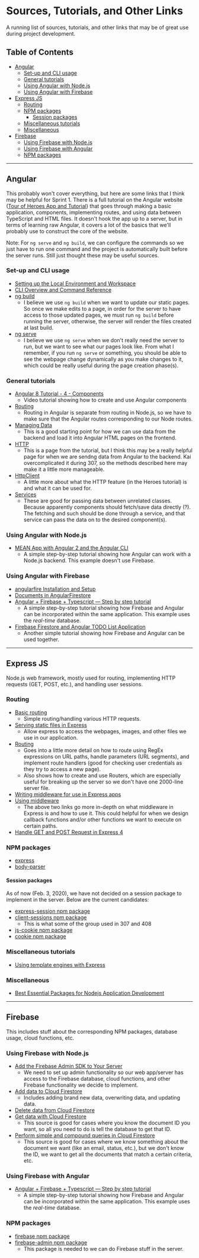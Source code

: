 # Sources, Tutorials, and Other Links
A running list of sources, tutorials, and other links that may be of great use during project development.

## Table of Contents
- [Angular](#angular)
  * [Set-up and CLI usage](#set-up-and-cli-usage)
  * [General tutorials](#general-tutorials)
  * [Using Angular with Node.js](#using-angular-with-nodejs)
  * [Using Angular with Firebase](#using-angular-with-firebase)
- [Express JS](#express-js)
  * [Routing](#routing)
  * [NPM packages](#npm-packages)
    + [Session packages](#session-packages)
  * [Miscellaneous tutorials](#miscellaneous-tutorials)
  * [Miscellaneous](#miscellaneous)
- [Firebase](#firebase)
  * [Using Firebase with Node.js](#using-firebase-with-nodejs)
  * [Using Firebase with Angular](#using-firebase-with-angular)
  * [NPM packages](#npm-packages-1)

-----
## Angular
This probably won't cover everything, but here are some links that I think may be helpful for Sprint 1. There is a full tutorial on the Angular website ([Tour of Heroes App and Tutorial](https://angular.io/tutorial)) that goes through making a basic application, components, implementing routes, and using data between TypeScript and HTML files. It doesn't hook the app up to a server, but in terms of learning raw Angular, it covers a lot of the basics that we'll probably use to construct the core of the website.

Note: For `ng serve` and `ng build`, we can configure the commands so we just have to run one command and the project is automatically built before the server runs. Still just thought these may be useful sources.

### Set-up and CLI usage
- [Setting up the Local Environment and Workspace](https://angular.io/guide/setup-local)
- [CLI Overview and Command Reference](https://angular.io/cli)
- [ng build](https://angular.io/cli/build)
  * I believe we use `ng build` when we want to update our static pages. So once we make edits to a page, in order for the server to have access to those updated pages, we must run `ng build` before running the server, otherwise, the server will render the files created at last build.
- [ng serve](https://angular.io/cli/serve)
  * I believe we use `ng serve` when we don't really need the server to run, but we want to see what our pages look like. From what I remember, if you run `ng serve` or something, you should be able to see the webpage change dynamically as you make changes to it, which could be really useful during the page creation phase(s).

### General tutorials
- [Angular 8 Tutorial - 4 - Components](https://www.youtube.com/watch?v=16rQyEQtpyQ)
  * Video tutorial showing how to create and use Angular components
- [Routing](https://angular.io/start/routing)
  * Routing in Angular is separate from routing in Node.js, so we have to make sure that the Angular routes corresponding to our Node routes.
- [Managing Data](https://angular.io/start/data)
  * This is a good starting point for how we can use data from the backend and load it into Angular HTML pages on the frontend.
- [HTTP](https://angular.io/tutorial/toh-pt6)
  * This is a page from the tutorial, but I think this may be a really helpful page for when we are sendng data from Angular to the backend. Kai overcomplicated it during 307, so the methods described here may make it a little more manageable.
- [HttpClient](https://angular.io/guide/http)
  * A little more about what the HTTP feature (in the Heroes tutorial) is and what it can be used for.
- [Services](https://angular.io/tutorial/toh-pt4)
  * These are good for passing data between unrelated classes. Because apparently components should fetch/save data directly (?). The fetching and such should be done through a service, and that service can pass the data on to the desired component(s).

### Using Angular with Node.js
- [MEAN App with Angular 2 and the Angular CLI](https://scotch.io/tutorials/mean-app-with-angular-2-and-the-angular-cli)
  * A simple step-by-step tutorial showing how Angular can work with a Node.js backend. This example doesn't use Firebase.

### Using Angular with Firebase
- [angularfire Installation and Setup](https://github.com/angular/angularfire/blob/master/docs/install-and-setup.md)
- [Documents in AngularFirestore](https://github.com/angular/angularfire/blob/master/docs/firestore/documents.md)
- [Angular + Firebase + Typescript — Step by step tutorial](https://medium.com/factory-mind/angular-firebase-typescript-step-by-step-tutorial-2ef887fc7d71)
  * A simple step-by-step tutorial showing how Firebase and Angular can be incorporated within the same application. This example uses the *real-time* database.
- [Firebase Firestore and Angular TODO List Application](https://medium.com/@coderonfleek/firebase-firestore-and-angular-todo-list-application-d0fe760f6bca)
  * Another simple tutorial showing how Firebase and Angular can be used together.

-----
## Express JS
Node.js web framework, mostly used for routing, implementing HTTP requests (GET, POST, etc.), and handling user sessions.

### Routing
- [Basic routing](https://expressjs.com/en/starter/basic-routing.html)
  * Simple routing/handling various HTTP requests.
- [Serving static files in Express](https://expressjs.com/en/starter/static-files.html)
  * Allow express to access the webpages, images, and other files we use in our application.
- [Routing](https://expressjs.com/en/guide/routing.html)
  * Goes into a little more detail on how to route using RegEx expressions on URL paths, handle parameters (URL segments), and implement route handlers (good for checking user credentials as they try to access a new page).
  * Also shows how to create and use Routers, which are especially useful for breaking up the server so we don't have one 2000-line server file.
- [Writing middleware for use in Express apps](https://expressjs.com/en/guide/writing-middleware.html)
- [Using middleware](https://expressjs.com/en/guide/using-middleware.html)
  * The above two links go more in-depth on what middleware in Express is and how to use it. This could helpful for when we design callback functions and/or other functions we want to execute on certain paths.
- [Handle GET and POST Request in Express 4](https://codeforgeek.com/handle-get-post-request-express-4/)

### NPM packages
- [express](https://www.npmjs.com/package/express)
- [body-parser](https://www.npmjs.com/package/body-parser)

#### Session packages
As of now (Feb. 3, 2020), we have not decided on a session package to implement in the server. Below are the current candidates:

- [express-session npm package](https://www.npmjs.com/package/express-session)
- [client-sessions npm package](https://www.npmjs.com/package/client-sessions)
  * This is what some of the group used in 307 and 408
- [js-cookie npm package](https://www.npmjs.com/package/js-cookie)
- [cookie npm package](https://www.npmjs.com/package/cookie)

### Miscellaneous tutorials
- [Using template engines with Express](https://expressjs.com/en/guide/using-template-engines.html)

### Miscellaneous
- [Best Essential Packages for Nodejs Application Development](https://medium.com/@Jessicawlm/best-essential-packages-for-nodejs-application-development-46a2ca817fa0)

---
## Firebase
This includes stuff about the corresponding NPM packages, database usage, cloud functions, etc.

### Using Firebase with Node.js
- [Add the Firebase Admin SDK to Your Server](https://firebase.google.com/docs/admin/setup)
  * We need to set up admin functionality so our web app/server has access to the Firebase database, cloud functions, and other Firebase functionality we decide to implement.
- [Add data to Cloud Firestore](https://firebase.google.com/docs/firestore/manage-data/add-data)
  * Includes adding brand new data, overwriting data, and updating data.
- [Delete data from Cloud Firestore](https://firebase.google.com/docs/firestore/manage-data/delete-data)
- [Get data with Cloud Firestore](https://firebase.google.com/docs/firestore/query-data/get-data)
  * This source is good for cases where you know the document ID you want, so all you need to do is tell the database to get that ID.
- [Perform simple and compound queries in Cloud Firestore](https://firebase.google.com/docs/firestore/query-data/queries)
  * This source is good for cases where we know something about the document we want (like an email, status, etc.), but we don't know the ID, we want to get all the documents that match a certain criteria, etc.

### Using Firebase with Angular
- [Angular + Firebase + Typescript — Step by step tutorial](https://medium.com/factory-mind/angular-firebase-typescript-step-by-step-tutorial-2ef887fc7d71)
  * A simple step-by-step tutorial showing how Firebase and Angular can be incorporated within the same application. This example uses the *real-time* database.

### NPM packages
- [firebase npm package](https://www.npmjs.com/package/firebase)
- [firebase-admin npm package](https://www.npmjs.com/package/firebase-admin)
  * This package is needed to we can do Firebase stuff in the server.
